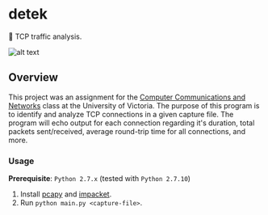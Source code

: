 # detek
:vertical_traffic_light: TCP traffic analysis.

![alt text](https://github.com/williamgrosset/detek/blob/master/example.gif "detek")

## Overview
This project was an assignment for the [Computer Communications and Networks](https://github.com/williamgrosset/tweety/blob/master/csc361_p2.pdf) class at the University of Victoria. The purpose of this program is to identify and analyze TCP connections in a given capture file. The program will echo output for each connection regarding it's duration, total packets sent/received, average round-trip time for all connections, and more.

### Usage 
**Prerequisite**: `Python 2.7.x` (tested with `Python 2.7.10`)
1. Install [pcapy](https://github.com/CoreSecurity/pcapy) and [impacket](https://github.com/CoreSecurity/impacket).
2. Run `python main.py <capture-file>`.
